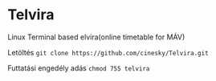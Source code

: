 # Telvira
Linux Terminal based elvira(online timetable for MÁV)

Letöltés `git clone https://github.com/cinesky/Telvira.git`

Futtatási engedély adás `chmod 755 telvira`
